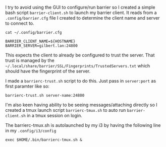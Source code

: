 I try to avoid using the GUI to configure/run barrier so I created a simple bash script `barrier-client.sh` to launch my barrier client.  It reads from a `.config/barrier.cfg` file I created to determine the client name and server to connect to.

`cat ~/.config/barrier.cfg`
```
BARRIER_CLIENT_NAME=${HOSTNAME}
BARRIER_SERVER=gilbert.lan:24800
```

This expects the client to already be configured to trust the server.  That trust is managed by the `~/.local/share/barrier/SSL/Fingerprints/TrustedServers.txt` which should have the fingerprint of the server.  

I made a `barrierc-trust.sh` script to do this.  Just pass in `server:port` as first paramter like so:
```
barrierc-trust.sh server-name:24800
```

I'm also keen having ability to be seeing messages/attaching directly so I created a tmux launch script `barrierc-tmux.sh` to auto run `barrier-client.sh` in a tmux session on login.  

The barrierc-tmux.sh is autolaunched by my i3 by having the following line in my `.config/i3/config`
```
exec $HOME/.bin/barrierc-tmux.sh &
```